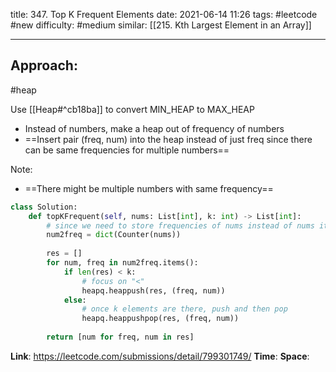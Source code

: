 title: 347. Top K Frequent Elements
date: 2021-06-14 11:26
tags: #leetcode #new
difficulty: #medium 
similar: [[215. Kth Largest Element in an Array]]

---
## Approach:
#heap 

Use [[Heap#^cb18ba]] to convert MIN_HEAP to MAX_HEAP
- Instead of numbers, make a heap out of frequency of numbers
- ==Insert pair (freq, num) into the heap instead of just freq since there can be same frequencies for multiple numbers==

Note:
- ==There might be multiple numbers with same frequency==

```python
class Solution:
    def topKFrequent(self, nums: List[int], k: int) -> List[int]:
        # since we need to store frequencies of nums instead of nums itself
        num2freq = dict(Counter(nums))
        
        res = []
        for num, freq in num2freq.items():
            if len(res) < k:
                # focus on "<"
                heapq.heappush(res, (freq, num))
            else:
                # once k elements are there, push and then pop
                heapq.heappushpop(res, (freq, num))
        
        return [num for freq, num in res]
```

**Link**: https://leetcode.com/submissions/detail/799301749/
**Time**:
**Space**: